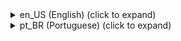 <details><summary>en_US (English) (click to expand)</summary><p>

# SimpleTitle Plugin
<img src="https://github.com/LewBr/SimpleTitle_Plugin_By_LewBr/blob/master/icon.png" height="100" width="200" align="left"></img>
Plugin [SimpleTitle] for PocketMine-MP software (PMMP)

-------------
[Get the latest artefacts file here (PHAR Files)](https://github.com/LewBr/SimpleTitle_Plugin_By_LewBr/releases)
-------------

### How to use?
1) Install the file .phar last artefact
2) Restart your server if the plugin doesn't work at first
3) Change the plugin configurations as your preferences in config.yml

### Last version:
- 1.0.0
  
### Tasks:
- [x] Add rack preference settings
- [x] Add text time remain, preferred in config

### Releases:

- **Stable Releases:**

| Version  | Download (PHAR) | Download (ZIP) |
| ------- | --------------- | -------------- |
| 1.0.0   | [here](https://github.com/LewBr/SimpleTitle_Plugin_By_LewBr/releases/download/1.0.0/SimpleTitle_v1.0.0.phar)  | [here](https://github.com/LewBr/SimpleTitle_Plugin_By_LewBr/archive/refs/tags/1.0.0.zip) |

- **Other version release [here](https://github.com/LewBr/SimpleTitle_Plugin_By_LewBr/releases)**

### About
- Made by LewBr (Leonardo Santos Jacyntho)
- Github - http://github.com/LewBr
- Email - leonardosantow@gmail.com or leonardosantu@gmail.com or minethex@gmail.com
- Twitter - http://twitter.com/Lew_Br	
</p></details>	
<details><summary>pt_BR (Portuguese) (click to expand)</summary><p>

# SimpleTitle Plugin
<img src="https://github.com/LewBr/SimpleTitle_Plugin_By_LewBr/blob/master/icon.png" height="100" width="200" align="left"></img>
Plugin [SimpleTitle] para o software PocketMine-MP (PMMP)

-------------
[Obtenha os últimos artefatos (arquivo PHAR) aqui](https://github.com/LewBr/LewBr-Titulo/releases)
-------------

### Como usar?
1) Instale o plugin .phar últimos artefatos
2) Reinicie seu servidor se o plugin não funcionar de primeira
3) Altere as configurações do plugin de sua preferência pelo arquivo config.yml

### Última versão:
- 1.0.0
  
### Tarefas:
- [x] Adicionar configurações de preferência do propetário
- [x] Adicionar tempo do texto permanecer, preferêncial no config

### Lançamentos:

- **Construções Estáveis:**

| Versão  | Download (PHAR) | Download (ZIP) | Download (TAR.GZ)|
| ------- | --------------- | -------------- | -------------- |
| 1.0.0   | [aqui](https://github.com/LewBr/SimpleTitle_Plugin_By_LewBr/releases/download/1.0.0/SimpleTitle_v1.0.0.phar)  | [aqui](https://github.com/LewBr/SimpleTitle_Plugin_By_LewBr/archive/refs/tags/1.0.0.zip) |  [aqui](https://github.com/LewBr/SimpleTitle_Plugin_By_LewBr/archive/refs/tags/1.0.0.tar.gz) |

<br>

- **Outrs lançamento de versão [aqui](https://github.com/LewBr/SimpleTitle_Plugin_By_LewBr/releases)**

## Sobre
- Feito por LewBr (Leonardo Santos Jacyntho)
- Github - http://github.com/LewBr
- Email - leonardosantow@gmail.com
- Twitter - http://twitter.com/Lew_Br
</p></details>
